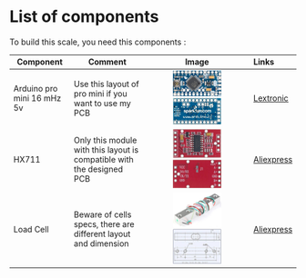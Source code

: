 # List of components 

To build this scale, you need this components :

| Component                  | Comment                                                      |                            Image                             | Links                                                        |
| -------------------------- | ------------------------------------------------------------ | :----------------------------------------------------------: | :----------------------------------------------------------- |
| Arduino pro mini 16 mHz 5v | Use this layout of pro mini if you want to use my PCB        | <img src="/Images/pro-mini-5v.jpg" alt="pro mini" width="50%" height="50%" />  <img src="/Images/pro-mini-5v-bottom.jpg" alt="pro mini" width="50%" height="50%" /> | [Lextronic](https://www.lextronic.fr/pro-mini-5v-16-mhz-dev-11113-3176.html) |
| HX711                      | Only this module with this layout is compatible with the designed PCB | <img src="/Images/hx711-top.jpg" alt="hx711 top" width="50%" height="50%" /> <img src="/Images/hx711-bottom.jpg" alt="hx711 top" width="50%" height="50%" /> | [Aliexpress](https://fr.aliexpress.com/item/32887817503.html?spm=a2g0s.9042311.0.0.29fb6c37h6HlYk) |
| Load Cell                  | Beware of cells specs, there are different layout and dimension | <img src="/Images/LoadCell.jpg" alt="LoadCell" width="50%" height="50%" /> <img src="/Images/LoadCell-Specs.jpg" alt="LoadCell" width="50%" height="50%" />| [Aliexpress](https://fr.aliexpress.com/item/32763073298.html?spm=a2g0s.9042311.0.0.29fb6c37h6HlYk) |
